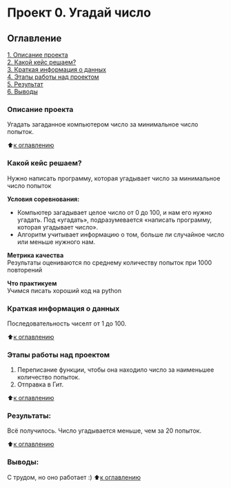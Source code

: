 # Проект 0. Угадай число

## Оглавление  
[1. Описание проекта](.README.md#Описание-проекта)  
[2. Какой кейс решаем?](.README.md#Какой-кейс-решаем)  
[3. Краткая информация о данных](.README.md#Краткая-информация-о-данных)  
[4. Этапы работы над проектом](.README.md#Этапы-работы-над-проектом)  
[5. Результат](.README.md#Результат)    
[6. Выводы](.README.md#Выводы) 

### Описание проекта    
Угадать загаданное компьютером число за минимальное число попыток.

:arrow_up:[к оглавлению](_)


### Какой кейс решаем?    
Нужно написать программу, которая угадывает число за минимальное число попыток

**Условия соревнования:**  
- Компьютер загадывает целое число от 0 до 100, и нам его нужно угадать. Под «угадать», подразумевается «написать программу, которая угадывает число».
- Алгоритм учитывает информацию о том, больше ли случайное число или меньше нужного нам.

**Метрика качества**     
Результаты оцениваются по среднему количеству попыток при 1000 повторений

**Что практикуем**     
Учимся писать хороший код на python


### Краткая информация о данных
Последовательность чиселт от 1 до 100.
  
:arrow_up:[к оглавлению](.README.md#Оглавление)


### Этапы работы над проектом  
1. Переписание функции, чтобы она находило число за наименьшее количество попыток.
2. Отправка в Гит.

:arrow_up:[к оглавлению](.README.md#Оглавление)


### Результаты:  
Всё получилось. Число угадывается меньше, чем за 20 попыток.

:arrow_up:[к оглавлению](.README.md#Оглавление)


### Выводы:  
С трудом, но оно работает :)
:arrow_up:[к оглавлению](.README.md#Оглавление)

